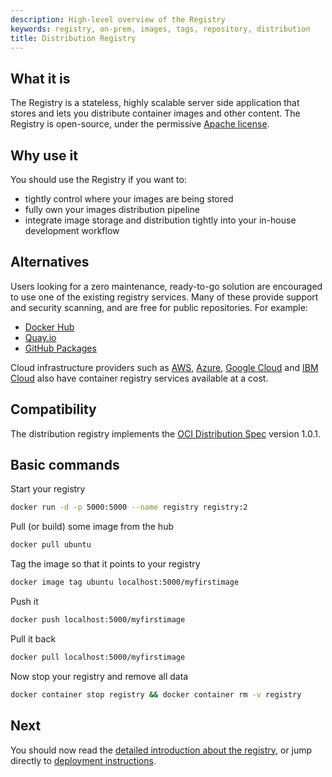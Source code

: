 ```yaml
---
description: High-level overview of the Registry
keywords: registry, on-prem, images, tags, repository, distribution
title: Distribution Registry
---
```


## What it is

The Registry is a stateless, highly scalable server side application that stores
and lets you distribute container images and other content. The Registry is open-source, under the
permissive [Apache license](https://en.wikipedia.org/wiki/Apache_License).

## Why use it

You should use the Registry if you want to:

 * tightly control where your images are being stored
 * fully own your images distribution pipeline
 * integrate image storage and distribution tightly into your in-house development workflow

## Alternatives

Users looking for a zero maintenance, ready-to-go solution are encouraged to
use one of the existing registry services. Many of these provide support and security
scanning, and are free for public repositories. For example:
- [Docker Hub](https://hub.docker.com)
- [Quay.io](https://quay.io/)
- [GitHub Packages](https://docs.github.com/en/packages/working-with-a-github-packages-registry/working-with-the-container-registry)

Cloud infrastructure providers such as [AWS](https://aws.amazon.com/ecr/), [Azure](https://azure.microsoft.com/products/container-registry/), [Google Cloud](https://cloud.google.com/artifact-registry) and [IBM Cloud](https://www.ibm.com/products/container-registry) also have container registry services available at a cost.

## Compatibility

The distribution registry implements the [OCI Distribution Spec](https://github.com/opencontainers/distribution-spec) version 1.0.1.

## Basic commands

Start your registry

```sh
docker run -d -p 5000:5000 --name registry registry:2
```

Pull (or build) some image from the hub

```sh
docker pull ubuntu
```

Tag the image so that it points to your registry

```sh
docker image tag ubuntu localhost:5000/myfirstimage
```

Push it

```sh
docker push localhost:5000/myfirstimage
```

Pull it back

```sh
docker pull localhost:5000/myfirstimage
```

Now stop your registry and remove all data

```sh
docker container stop registry && docker container rm -v registry
```

## Next

You should now read the [detailed introduction about the registry](about),
or jump directly to [deployment instructions](about/deploying).
